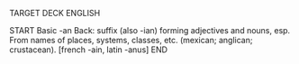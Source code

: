TARGET DECK
ENGLISH

START
Basic
-an
Back: suffix (also -ian) forming adjectives and nouns, esp. From names of places, systems, classes, etc. (mexican; anglican; crustacean). [french -ain, latin -anus]
END
